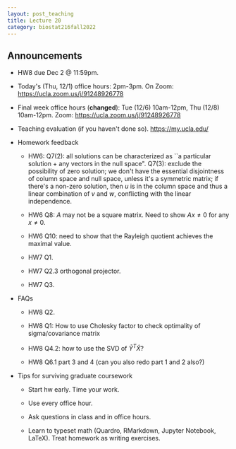 ```yaml
---
layout: post_teaching
title: Lecture 20
category: biostat216fall2022
---
```


## Announcements

* HW8 due Dec 2 @ 11:59pm.

* Today's (Thu, 12/1) office hours: 2pm-3pm. On Zoom: <https://ucla.zoom.us/j/91248926778>

* Final week office hours (**changed**): Tue (12/6) 10am-12pm, Thu (12/8) 10am-12pm. Zoom: <https://ucla.zoom.us/j/91248926778>

* Teaching evaluation (if you haven't done so). <https://my.ucla.edu/>

* Homework feedback

  - HW6: Q7(2): all solutions can be characterized as ``a particular solution + any vectors in the null space". Q7(3): exclude the possibility of zero solution; we don't have the essential disjointness of column space and null space, unless it's a symmetric matrix; if there's a non-zero solution, then $u$ is in the column space and thus a linear combination of $v$ and $w$, conflicting with the linear independence.
  
  - HW6 Q8: $A$ may not be a square matrix. Need to show $Ax \ne 0$ for any $x \ne 0$.
  
  - HW6 Q10: need to show that the Rayleigh quotient achieves the maximal value.
  
  - HW7 Q1. 
  
  - HW7 Q2.3 orthogonal projector.
  
  - HW7 Q3.

* FAQs

  - HW8 Q2.

  - HW8 Q1: How to use Cholesky factor to check optimality of sigma/covariance matrix
  
  - HW8 Q4.2: how to use the SVD of $\tilde{Y}^T \tilde{X}$?

  - HW8 Q6.1 part 3 and 4 (can you also redo part 1 and 2 also?)
  
* Tips for surviving graduate coursework

  - Start hw early. Time your work. 
  
  - Use every office hour. 
  
  - Ask questions in class and in office hours. 
  
  - Learn to typeset math (Quardro, RMarkdown, Jupyter Notebook, LaTeX). Treat homework as writing exercises. 

